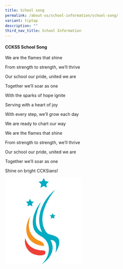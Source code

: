 ```yaml
---
title: School song
permalink: /about-us/school-information/school-song/
variant: tiptap
description: ""
third_nav_title: School Information
---
```

<h4>CCKSS School Song</h4><p>We are the flames that shine</p><p>From strength to strength, we’ll thrive</p><p>Our school our pride, united we are</p><p>Together we’ll soar as one</p><p>With the sparks of hope ignite</p><p>Serving with a heart of joy</p><p>With every step, we’ll grow each day</p><p>We are ready to chart our way</p><p>We are the flames that shine</p><p>From strength to strength, we’ll thrive</p><p>Our school our pride, united we are</p><p>Together we’ll soar as one</p><p>Shine on bright CCKSians!</p><p></p><p></p><div class="isomer-image-wrapper"><img style="width: 50%;" height="auto" width="100%" alt="" src="/images/2023 Design/Logo/School_Logo.jpg"></div><p><br><br></p>